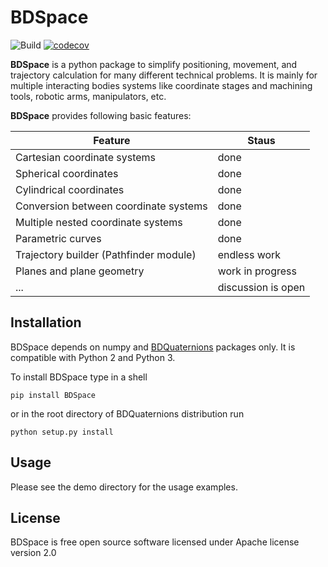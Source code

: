 # BDSpace

![Build](https://github.com/bond-anton/BDSpace/workflows/Build/badge.svg)
[![codecov](https://codecov.io/gh/bond-anton/BDSpace/branch/master/graph/badge.svg)](https://codecov.io/gh/bond-anton/BDSpace)

**BDSpace** is a python package to simplify positioning, movement, and trajectory calculation for many
different technical problems. It is mainly for multiple interacting bodies systems like coordinate stages
and machining tools, robotic arms, manipulators, etc.

**BDSpace** provides following basic features:

|Feature                               |Staus             |
|--------------------------------------|------------------|
|Cartesian coordinate systems          |done              |
|Spherical coordinates                 |done              |
|Cylindrical coordinates               |done              |
|Conversion between coordinate systems |done              |
|Multiple nested coordinate systems    |done              |
|Parametric curves                     |done              |
|Trajectory builder (Pathfinder module)|endless work      |
|Planes and plane geometry             |work in progress  |
|...                                   |discussion is open|

## Installation

BDSpace depends on numpy and [BDQuaternions](https://github.com/bond-anton/BDQuaternions) packages only.
It is compatible with Python 2 and Python 3.

To install BDSpace type in a shell
```shell
pip install BDSpace
```
or in the root directory of BDQuaternions distribution run
```shell
python setup.py install
```
## Usage

Please see the demo directory for the usage examples.

## License

BDSpace is free open source software licensed under Apache license version 2.0
